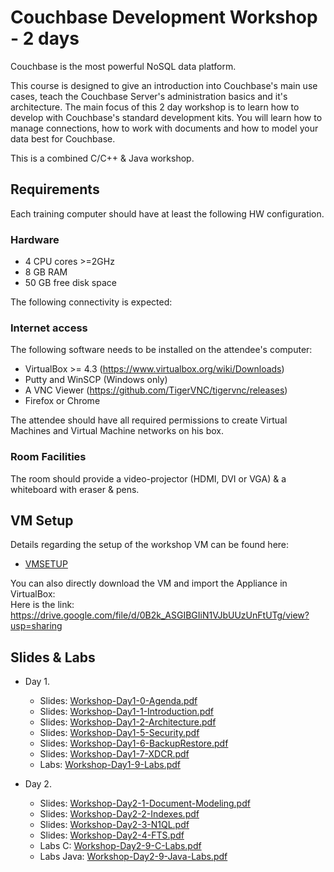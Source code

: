 # Couchbase Development Workshop - 2 days

Couchbase is the most powerful NoSQL data platform.

This course is designed to give an introduction into Couchbase's main use cases, teach the Couchbase Server's administration basics and it's architecture. The main focus of this 2 day workshop is to learn how to develop with Couchbase's standard development kits. You will learn how to manage connections, how to work with documents and how to model your data best for Couchbase.

This is a combined C/C++ & Java workshop. 

## Requirements

Each training computer should have at least the following HW configuration.

### Hardware

  * 4 CPU cores >=2GHz
  * 8 GB RAM
  * 50 GB free disk space

The following connectivity is expected:

### Internet access

The following software needs to be installed on the attendee's computer:

  * VirtualBox >= 4.3 (https://www.virtualbox.org/wiki/Downloads)
  * Putty and WinSCP (Windows only)
  * A VNC Viewer (https://github.com/TigerVNC/tigervnc/releases)
  * Firefox or Chrome

The attendee should have all required permissions to create Virtual Machines and Virtual Machine networks on his box.

### Room Facilities

The room should provide a video-projector (HDMI, DVI or VGA) & a whiteboard with eraser & pens.

## VM Setup

Details regarding the setup of the workshop VM can be found here:

* [VMSETUP](https://github.com/dufrenoyl/cb-workshop-2d/blob/master/VMSETUP.md)

You can also directly download the VM and import the Appliance in VirtualBox:  
Here is the link:  https://drive.google.com/file/d/0B2k_ASGIBGIiN1VJbUUzUnFtUTg/view?usp=sharing

## Slides & Labs

* Day 1.
  * Slides: [Workshop-Day1-0-Agenda.pdf](https://github.com/dufrenoyl/cb-workshop-2d/blob/master/slides/Day1/Workshop-Day1-0-Agenda.pdf)
  * Slides: [Workshop-Day1-1-Introduction.pdf](https://github.com/dufrenoyl/cb-workshop-2d/blob/master/slides/Day1/Workshop-Day1-1-Introduction.pdf)
  * Slides: [Workshop-Day1-2-Architecture.pdf](https://github.com/dufrenoyl/cb-workshop-2d/blob/master/slides/Day1/Workshop-Day1-2-Architecture.pdf)
  * Slides: [Workshop-Day1-5-Security.pdf](https://github.com/dufrenoyl/cb-workshop-2d/blob/master/slides/Day1/Workshop-Day1-5-Security.pdf)
  * Slides: [Workshop-Day1-6-BackupRestore.pdf](https://github.com/dufrenoyl/cb-workshop-2d/blob/master/slides/Day1/Workshop-Day1-6-BackupRestore.pdf)
  * Slides: [Workshop-Day1-7-XDCR.pdf](https://github.com/dufrenoyl/cb-workshop-2d/blob/master/slides/Day1/Workshop-Day1-7-XDCR.pdf)
  * Labs: [Workshop-Day1-9-Labs.pdf](https://github.com/dufrenoyl/cb-workshop-2d/blob/master/slides/Day1/Workshop-Day1-9-Labs.pdf)

* Day 2.
  * Slides: [Workshop-Day2-1-Document-Modeling.pdf](https://github.com/dufrenoyl/cb-workshop-2d/blob/master/slides/Day2/Workshop-Day2-1-Document-Modeling.pdf)
  * Slides: [Workshop-Day2-2-Indexes.pdf](https://github.com/dufrenoyl/cb-workshop-2d/blob/master/slides/Day2/Workshop-Day2-2-Indexes.pdf)
  * Slides: [Workshop-Day2-3-N1QL.pdf](https://github.com/dufrenoyl/cb-workshop-2d/blob/master/slides/Day2/Workshop-Day2-3-N1QL.pdf)
  * Slides: [Workshop-Day2-4-FTS.pdf](https://github.com/dufrenoyl/cb-workshop-2d/blob/master/slides/Day2/Workshop-Day2-4-FTS.pdf)
  * Labs C: [Workshop-Day2-9-C-Labs.pdf](https://github.com/dufrenoyl/cb-workshop-2d/blob/master/slides/Day2/Workshop-Day2-9-C-Labs.pdf)
  * Labs Java: [Workshop-Day2-9-Java-Labs.pdf](https://github.com/dufrenoyl/cb-workshop-2d/blob/master/slides/Day2/Workshop-Day2-9-Java-Labs.pdf)
